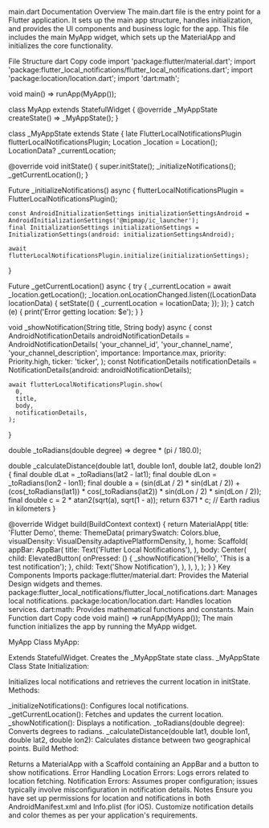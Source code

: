 main.dart Documentation
Overview
The main.dart file is the entry point for a Flutter application. It sets up the main app structure, handles initialization, and provides the UI components and business logic for the app. This file includes the main MyApp widget, which sets up the MaterialApp and initializes the core functionality.

File Structure
dart
Copy code
import 'package:flutter/material.dart';
import 'package:flutter_local_notifications/flutter_local_notifications.dart';
import 'package:location/location.dart';
import 'dart:math';

void main() => runApp(MyApp());

class MyApp extends StatefulWidget {
  @override
  _MyAppState createState() => _MyAppState();
}

class _MyAppState extends State<MyApp> {
  late FlutterLocalNotificationsPlugin flutterLocalNotificationsPlugin;
  Location _location = Location();
  LocationData? _currentLocation;

  @override
  void initState() {
    super.initState();
    _initializeNotifications();
    _getCurrentLocation();
  }

  Future<void> _initializeNotifications() async {
    flutterLocalNotificationsPlugin = FlutterLocalNotificationsPlugin();

    const AndroidInitializationSettings initializationSettingsAndroid = AndroidInitializationSettings('@mipmap/ic_launcher');
    final InitializationSettings initializationSettings = InitializationSettings(android: initializationSettingsAndroid);
    
    await flutterLocalNotificationsPlugin.initialize(initializationSettings);
  }

  Future<void> _getCurrentLocation() async {
    try {
      _currentLocation = await _location.getLocation();
      _location.onLocationChanged.listen((LocationData locationData) {
        setState(() {
          _currentLocation = locationData;
        });
      });
    } catch (e) {
      print('Error getting location: $e');
    }
  }

  void _showNotification(String title, String body) async {
    const AndroidNotificationDetails androidNotificationDetails = AndroidNotificationDetails(
      'your_channel_id',
      'your_channel_name',
      'your_channel_description',
      importance: Importance.max,
      priority: Priority.high,
      ticker: 'ticker',
    );
    const NotificationDetails notificationDetails = NotificationDetails(android: androidNotificationDetails);

    await flutterLocalNotificationsPlugin.show(
      0,
      title,
      body,
      notificationDetails,
    );
  }

  double _toRadians(double degree) => degree * (pi / 180.0);

  double _calculateDistance(double lat1, double lon1, double lat2, double lon2) {
    final double dLat = _toRadians(lat2 - lat1);
    final double dLon = _toRadians(lon2 - lon1);
    final double a = (sin(dLat / 2) * sin(dLat / 2)) +
        (cos(_toRadians(lat1)) * cos(_toRadians(lat2)) *
        sin(dLon / 2) * sin(dLon / 2));
    final double c = 2 * atan2(sqrt(a), sqrt(1 - a));
    return 6371 * c; // Earth radius in kilometers
  }

  @override
  Widget build(BuildContext context) {
    return MaterialApp(
      title: 'Flutter Demo',
      theme: ThemeData(
        primarySwatch: Colors.blue,
        visualDensity: VisualDensity.adaptivePlatformDensity,
      ),
      home: Scaffold(
        appBar: AppBar(
          title: Text('Flutter Local Notifications'),
        ),
        body: Center(
          child: ElevatedButton(
            onPressed: () {
              _showNotification('Hello', 'This is a test notification');
            },
            child: Text('Show Notification'),
          ),
        ),
      ),
    );
  }
}
Key Components
Imports
package:flutter/material.dart: Provides the Material Design widgets and themes.
package:flutter_local_notifications/flutter_local_notifications.dart: Manages local notifications.
package:location/location.dart: Handles location services.
dart:math: Provides mathematical functions and constants.
Main Function
dart
Copy code
void main() => runApp(MyApp());
The main function initializes the app by running the MyApp widget.

MyApp Class
MyApp:

Extends StatefulWidget.
Creates the _MyAppState state class.
_MyAppState Class
State Initialization:

Initializes local notifications and retrieves the current location in initState.
Methods:

_initializeNotifications(): Configures local notifications.
_getCurrentLocation(): Fetches and updates the current location.
_showNotification(): Displays a notification.
_toRadians(double degree): Converts degrees to radians.
_calculateDistance(double lat1, double lon1, double lat2, double lon2): Calculates distance between two geographical points.
Build Method:

Returns a MaterialApp with a Scaffold containing an AppBar and a button to show notifications.
Error Handling
Location Errors: Logs errors related to location fetching.
Notification Errors: Assumes proper configuration; issues typically involve misconfiguration in notification details.
Notes
Ensure you have set up permissions for location and notifications in both AndroidManifest.xml and Info.plist (for iOS).
Customize notification details and color themes as per your application's requirements.
